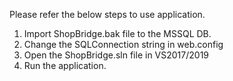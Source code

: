 Please refer the below steps to use application.
1. Import ShopBridge.bak file to the MSSQL DB.
2. Change the SQLConnection string in web.config
3. Open the ShopBridge.sln file in VS2017/2019 
4. Run the application.